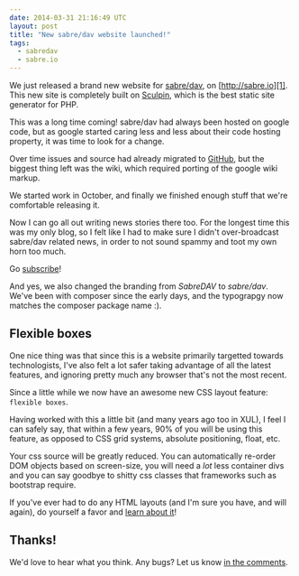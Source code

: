 ```yaml
---
date: 2014-03-31 21:16:49 UTC
layout: post
title: "New sabre/dav website launched!"
tags:
  - sabredav
  - sabre.io
---
```


We just released a brand new website for [sabre/dav][1], on
[http://sabre.io][1]. This new site is completely built on [Sculpin][2], which
is the best static site generator for PHP.

This was a long time coming! sabre/dav had always been hosted on google code,
but as google started caring less and less about their code hosting property,
it was time to look for a change.

Over time issues and source had already migrated to [GitHub][3], but the
biggest thing left was the wiki, which required porting of the
google wiki markup.

We started work in October, and finally we finished enough stuff that we're
comfortable releasing it.

Now I can go all out writing news stories there too. For the longest time this
was my only blog, so I felt like I had to make sure I didn't over-broadcast
sabre/dav related news, in order to not sound spammy and toot my own horn too
much.

Go [subscribe][5]!

And yes, we also changed the branding from _SabreDAV_ to _sabre/dav_. We've
been with composer since the early days, and the typograpgy now matches the
composer package name :).

Flexible boxes
--------------

One nice thing was that since this is a website primarily targetted towards
technologists, I've also felt a lot safer taking advantage of all the latest
features, and ignoring pretty much any browser that's not the most recent.

Since a little while we now have an awesome new CSS layout feature:
`flexible boxes`.

Having worked with this a little bit (and many years ago too in XUL), I feel
I can safely say, that within a few years, 90% of you will be using this
feature, as opposed to CSS grid systems, absolute positioning, float, etc.

Your css source will be greatly reduced. You can automatically re-order DOM
objects based on screen-size, you will need a _lot_ less container divs and
you can say goodbye to shitty css classes that frameworks such as bootstrap
require.

If you've ever had to do any HTML layouts (and I'm sure you have, and will
again), do yourself a favor and [learn about it][4]!

Thanks!
-------

We'd love to hear what you think. Any bugs? Let us know [in the comments][6].

[1]: http://sabre.io/
[2]: https://sculpin.io/
[3]: https://github.com/fruux/sabre-dav
[4]: https://developer.mozilla.org/en-US/docs/Web/CSS/flex
[5]: http://sabre.io/atom.xml
[6]: http://sabre.io/blog/2014/new-website/
